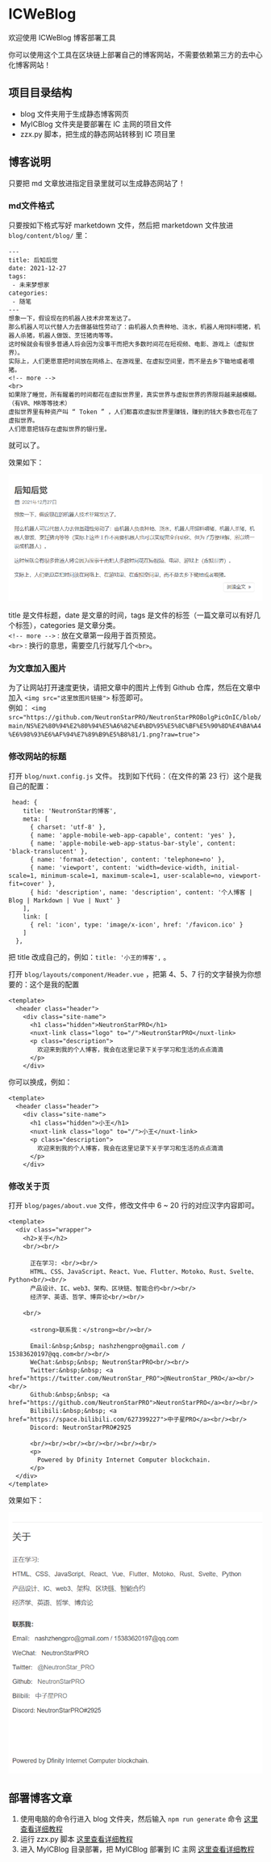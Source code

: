 # ICWeBlog
欢迎使用 ICWeBlog 博客部署工具

你可以使用这个工具在区块链上部署自己的博客网站，不需要依赖第三方的去中心化博客网站！

## 项目目录结构
* blog 文件夹用于生成静态博客网页
* MyICBlog 文件夹是要部署在 IC 主网的项目文件
* zzx.py 脚本，把生成的静态网站转移到 IC 项目里

## 博客说明
只要把 md 文章放进指定目录里就可以生成静态网站了！
### md文件格式
只要按如下格式写好 marketdown 文件，然后把 marketdown 文件放进 `blog/content/blog/` 里：
```
---
title: 后知后觉
date: 2021-12-27
tags:
 - 未来梦想家
categories:
 - 随笔
---
想象一下，假设现在的机器人技术非常发达了。
那么机器人可以代替人力去做基础性劳动了：由机器人负责种地、浇水，机器人用饲料喂猪，机器人杀猪，机器人做饭、烹饪猪肉等等。
这时候就会有很多普通人将会因为没事干而把大多数时间花在短视频、电影、游戏上（虚拟世界）。
实际上，人们更愿意把时间放在网络上、在游戏里、在虚拟空间里，而不是去乡下锄地或者喂猪。
<!-- more -->
<br>
如果除了睡觉，所有醒着的时间都花在虚拟世界里，真实世界与虚拟世界的界限将越来越模糊。（有VR、MR等等技术）
虚拟世界里有种资产叫 “ Token ” ，人们都喜欢虚拟世界里赚钱，赚到的钱大多数也花在了虚拟世界。
人们愿意把钱存在虚拟世界的银行里。
```
就可以了。

效果如下：

![image-20221011193721863](assets/README/image-20221011193721863.png)

title 是文件标题，date 是文章的时间，tags 是文件的标签（一篇文章可以有好几个标签），categories 是文章分类。<br>
`<!-- more -->` : 放在文章第一段用于首页预览。<br>
`<br>` : 换行的意思，需要空几行就写几个`<br>`。<br>

### 为文章加入图片
为了让网站打开速度更快，请把文章中的图片上传到 Github 仓库，然后在文章中加入 `<img src="这里放图片链接">` 标签即可。<br>
例如：
`<img src="https://github.com/NeutronStarPRO/NeutronStarPROBolgPicOnIC/blob/main/NS%E2%80%94%E2%80%94%E5%A6%82%E4%BD%95%E5%8C%BF%E5%90%8D%E4%BA%A4%E6%98%93%E6%AF%94%E7%89%B9%E5%B8%81/1.png?raw=true"> `

### 修改网站的标题

打开 `blog/nuxt.config.js` 文件。
找到如下代码：（在文件的第 23 行）这个是我自己的配置：

```
 head: {
    title: 'NeutronStar的博客',
    meta: [
      { charset: 'utf-8' },
      { name: 'apple-mobile-web-app-capable', content: 'yes' },
      { name: 'apple-mobile-web-app-status-bar-style', content: 'black-translucent' },
      { name: 'format-detection', content: 'telephone=no' },
      { name: 'viewport', content: 'width=device-width, initial-scale=1, minimum-scale=1, maximum-scale=1, user-scalable=no, viewport-fit=cover' },
      { hid: 'description', name: 'description', content: '个人博客 | Blog | Markdown | Vue | Nuxt' }
    ],
    link: [
      { rel: 'icon', type: 'image/x-icon', href: '/favicon.ico' }
    ]
  },
```
把 title 改成自己的，例如：`title: '小王的博客',` 。

打开 `blog/layouts/component/Header.vue` ，把第 4、5、7 行的文字替换为你想要的：这个是我的配置
```vue
<template>
  <header class="header">
    <div class="site-name">
      <h1 class="hidden">NeutronStarPRO</h1>
      <nuxt-link class="logo" to="/">NeutronStarPRO</nuxt-link>
      <p class="description">
        欢迎来到我的个人博客，我会在这里记录下关于学习和生活的点点滴滴
      </p>
    </div>
```
你可以换成，例如：
```
<template>
  <header class="header">
    <div class="site-name">
      <h1 class="hidden">小王</h1>
      <nuxt-link class="logo" to="/">小王</nuxt-link>
      <p class="description">
        欢迎来到我的个人博客，我会在这里记录下关于学习和生活的点点滴滴
      </p>
    </div>
```

### 修改关于页

打开 `blog/pages/about.vue` 文件，修改文件中 6 ~ 20 行的对应汉字内容即可。

```vue
<template>
  <div class="wrapper">
    <h2>关于</h2>
    <br/><br/>

      正在学习: <br/><br/>
      HTML、CSS、JavaScript、React、Vue、Flutter、Motoko、Rust、Svelte、Python<br/><br/>
      产品设计、IC、web3、架构、区块链、智能合约<br/><br/>
      经济学、英语、哲学、博弈论<br/><br/>

    <br/>

      <strong>联系我：</strong><br/><br/>

      Email:&nbsp;&nbsp; nashzhengpro@gmail.com / 15383620197@qq.com<br/><br/>
      WeChat:&nbsp;&nbsp; NeutronStarPRO<br/><br/>
      Twitter:&nbsp;&nbsp; <a href="https://twitter.com/NeutronStar_PRO">@NeutronStar_PRO</a><br/><br/>
      Github:&nbsp;&nbsp; <a href="https://github.com/NeutronStarPRO">NeutronStarPRO</a><br/><br/>
      Bilibili:&nbsp;&nbsp; <a href="https://space.bilibili.com/627399227">中子星PRO</a><br/><br/>
      Discord: NeutronStarPRO#2925

      <br/><br/><br/><br/><br/><br/><br/>
      <p>
        Powered by Dfinity Internet Computer blockchain.
      </p>
  </div>
</template>
```

效果如下：

![image-20221011213635568](assets/README/image-20221011213635568.png)



## 部署博客文章

1. 使用电脑的命令行进入 blog 文件夹，然后输入 `npm run generate` 命令  [这里查看详细教程 ](如何生成网站.md) 
2. 运行 zzx.py 脚本  [这里查看详细教程](Python的作用) 
3. 进入 MyICBlog 目录部署，把 MyICBlog 部署到 IC 主网  [这里查看详细教程](如何把项目部署到IC主网) 





